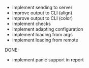 - implement sending to server
- improve output to CLI (align)
- improve output to CLI (color)
- implement checks
- implement adapting configuration
- implement loading from args
- implement loading from remote

DONE:

- implement panic support in report